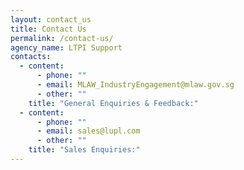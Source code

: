 ```yaml
---
layout: contact_us
title: Contact Us
permalink: /contact-us/
agency_name: LTPI Support
contacts:
  - content:
      - phone: ""
      - email: MLAW_IndustryEngagement@mlaw.gov.sg
      - other: ""
    title: "General Enquiries & Feedback:"
  - content:
      - phone: ""
      - email: sales@lupl.com
      - other: ""
    title: "Sales Enquiries:"
---
```

